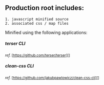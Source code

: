 ## Production root includes:

    1. javascript minified source
    2. associated css / map files

Minified using the following applications:

##### terser CLI

<sup>_ref._ [https://github.com/terser/terser][]</sup>


##### clean-css CLI

<sup>_ref._ [https://github.com/jakubpawlowicz/clean-css-cli][]</sup>

<br>    

[https://github.com/terser/terser]: https://github.com/terser/terser
[https://github.com/jakubpawlowicz/clean-css-cli]: https://github.com/jakubpawlowicz/clean-css-cli
